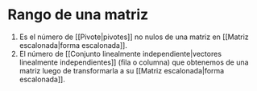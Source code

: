 # Rango de una matriz

1. Es el número de [[Pivote|pivotes]] no nulos de una matriz en [[Matriz escalonada|forma escalonada]].
2. El número de [[Conjunto linealmente independiente|vectores linealmente independientes]] (fila o columna) que obtenemos de una matriz luego de transformarla a su [[Matriz escalonada|forma escalonada]].
